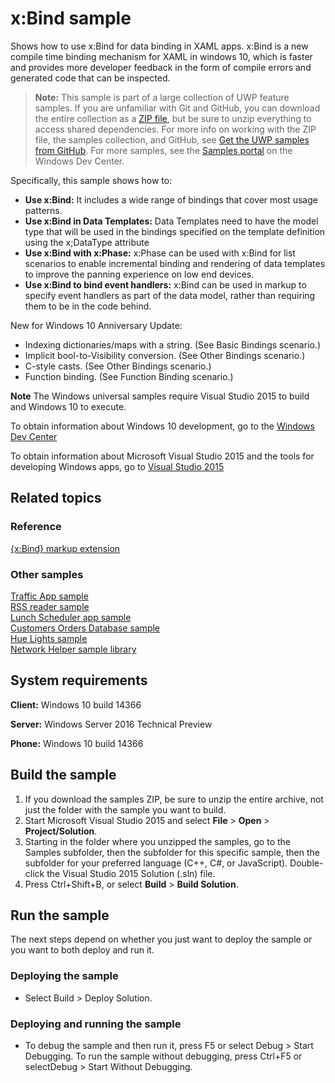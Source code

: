 <!---
  category: Data
  samplefwlink: http://go.microsoft.com/fwlink/p/?LinkId=619989
--->

# x:Bind sample

Shows how to use x:Bind for data binding in XAML apps. x:Bind is a new compile time binding mechanism for XAML in windows 10, 
which is faster and provides more developer feedback in the form of compile errors and generated code that can be inspected.

> **Note:** This sample is part of a large collection of UWP feature samples. 
> If you are unfamiliar with Git and GitHub, you can download the entire collection as a 
> [ZIP file](https://github.com/Microsoft/Windows-universal-samples/archive/master.zip), but be 
> sure to unzip everything to access shared dependencies. For more info on working with the ZIP file, 
> the samples collection, and GitHub, see [Get the UWP samples from GitHub](https://aka.ms/ovu2uq). 
> For more samples, see the [Samples portal](https://aka.ms/winsamples) on the Windows Dev Center. 

Specifically, this sample shows how to:

- **Use x:Bind:** It includes a wide range of bindings that cover most usage patterns.
- **Use x:Bind in Data Templates:** Data Templates need to have the model type that will be used in the bindings specified on the template definition using the x;DataType attribute
- **Use x:Bind with x:Phase:** x:Phase can be used with x:Bind for list scenarios to enable incremental binding and rendering of data templates to improve the panning experience on low end devices.
- **Use x:Bind to bind event handlers:** x:Bind can be used in markup to specify event handlers as part of the data model, rather than requiring them to be in the code behind. 

New for Windows 10 Anniversary Update:
* Indexing dictionaries/maps with a string. (See Basic Bindings scenario.)
* Implicit bool-to-Visibility conversion. (See Other Bindings scenario.)
* C-style casts. (See Other Bindings scenario.)
* Function binding. (See Function Binding scenario.)

**Note** The Windows universal samples require Visual Studio 2015 to build and Windows 10 to execute.
 
To obtain information about Windows 10 development, go to the [Windows Dev Center](http://go.microsoft.com/fwlink/?LinkID=532421)

To obtain information about Microsoft Visual Studio 2015 and the tools for developing Windows apps, go to [Visual Studio 2015](http://go.microsoft.com/fwlink/?LinkID=532422)

## Related topics

### Reference

[{x:Bind} markup extension](https://msdn.microsoft.com/windows/uwp/xaml-platform/x-bind-markup-extension)  

### Other samples

[Traffic App sample](https://github.com/microsoft/windows-appsample-trafficapp/)  
[RSS reader sample](https://github.com/Microsoft/Windows-appsample-rssreader)  
[Lunch Scheduler app sample](https://github.com/Microsoft/Windows-appsample-lunch-scheduler)  
[Customers Orders Database sample](https://github.com/Microsoft/Windows-appsample-customers-orders-database)  
[Hue Lights sample](https://github.com/Microsoft/Windows-appsample-huelightcontroller)  
[Network Helper sample library](https://github.com/Microsoft/Windows-appsample-networkhelper)  

## System requirements

**Client:** Windows 10 build 14366

**Server:** Windows Server 2016 Technical Preview

**Phone:**  Windows 10 build 14366

## Build the sample

1. If you download the samples ZIP, be sure to unzip the entire archive, not just the folder with the sample you want to build. 
2. Start Microsoft Visual Studio 2015 and select **File** \> **Open** \> **Project/Solution**.
3. Starting in the folder where you unzipped the samples, go to the Samples subfolder, then the subfolder for this specific sample, then the subfolder for your preferred language (C++, C#, or JavaScript). Double-click the Visual Studio 2015 Solution (.sln) file.
4. Press Ctrl+Shift+B, or select **Build** \> **Build Solution**.

## Run the sample

The next steps depend on whether you just want to deploy the sample or you want to both deploy and run it.

### Deploying the sample

- Select Build > Deploy Solution. 

### Deploying and running the sample

- To debug the sample and then run it, press F5 or select Debug >  Start Debugging. To run the sample without debugging, press Ctrl+F5 or selectDebug > Start Without Debugging. 
